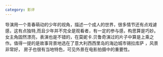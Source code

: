 ```yaml
---
category: 影评
---
```

导演用一个青春萌动的少年的视角，描述一个成人的世界，很多情节还有点戏谑感，这有点独特,而且少年并不完全是观看者，有一定的参与感，构思算是巧妙。
女主角固然漂亮，表演也是不错的，在莫妮卡.贝鲁奇演过的片子中算是上乘之作。值得一提的是故事背景地选在了意大利西西里岛的海边城市锡拉库萨 ，风景非常好，
房子也很有当地特色，可见外景在电影拍摄中的重要性。
